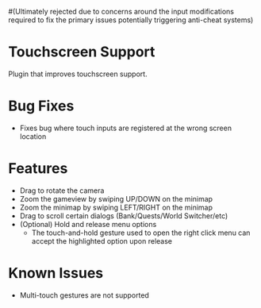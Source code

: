 #(Ultimately rejected due to concerns around the input modifications required to fix the primary issues potentially triggering anti-cheat systems)

# Touchscreen Support
Plugin that improves touchscreen support.

# Bug Fixes
* Fixes bug where touch inputs are registered at the wrong screen location

# Features

* Drag to rotate the camera
* Zoom the gameview by swiping UP/DOWN on the minimap
* Zoom the minimap by swiping LEFT/RIGHT on the minimap
* Drag to scroll certain dialogs (Bank/Quests/World Switcher/etc)
* (Optional) Hold and release menu options
    * The touch-and-hold gesture used to open the right click menu can accept the highlighted option upon release

# Known Issues
* Multi-touch gestures are not supported
